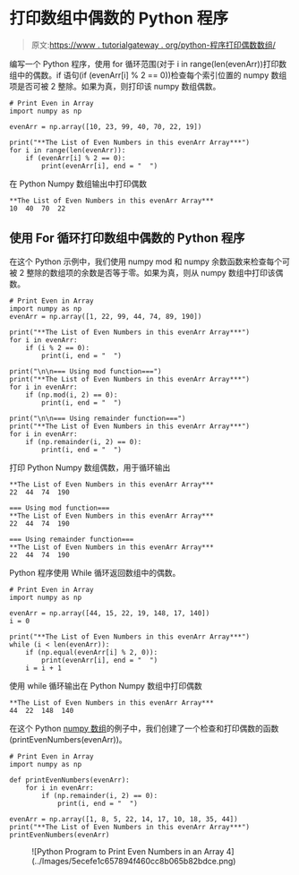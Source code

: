 # 打印数组中偶数的 Python 程序

> 原文:[https://www . tutorialgateway . org/python-程序打印偶数数组/](https://www.tutorialgateway.org/python-program-to-print-even-numbers-in-an-array/)

编写一个 Python 程序，使用 for 循环范围(对于 i in range(len(evenArr))打印数组中的偶数。if 语句(if (evenArr[i] % 2 == 0))检查每个索引位置的 numpy 数组项是否可被 2 整除。如果为真，则打印该 numpy 数组偶数。

```
# Print Even in Array
import numpy as np

evenArr = np.array([10, 23, 99, 40, 70, 22, 19])

print("**The List of Even Numbers in this evenArr Array***")
for i in range(len(evenArr)):
    if (evenArr[i] % 2 == 0):
        print(evenArr[i], end = "  ")
```

在 Python Numpy 数组输出中打印偶数

```
**The List of Even Numbers in this evenArr Array***
10  40  70  22 
```

## 使用 For 循环打印数组中偶数的 Python 程序

在这个 Python 示例中，我们使用 numpy mod 和 numpy 余数函数来检查每个可被 2 整除的数组项的余数是否等于零。如果为真，则从 numpy 数组中打印该偶数。

```
# Print Even in Array
import numpy as np
evenArr = np.array([1, 22, 99, 44, 74, 89, 190])

print("**The List of Even Numbers in this evenArr Array***")
for i in evenArr:
    if (i % 2 == 0):
        print(i, end = "  ")

print("\n\n=== Using mod function===")
print("**The List of Even Numbers in this evenArr Array***")
for i in evenArr:
    if (np.mod(i, 2) == 0):
        print(i, end = "  ")

print("\n\n=== Using remainder function===")
print("**The List of Even Numbers in this evenArr Array***")
for i in evenArr:
    if (np.remainder(i, 2) == 0):
        print(i, end = "  ")
```

打印 Python Numpy 数组偶数，用于循环输出

```
**The List of Even Numbers in this evenArr Array***
22  44  74  190  

=== Using mod function===
**The List of Even Numbers in this evenArr Array***
22  44  74  190  

=== Using remainder function===
**The List of Even Numbers in this evenArr Array***
22  44  74  190 
```

Python 程序使用 While 循环返回数组中的偶数。

```
# Print Even in Array
import numpy as np

evenArr = np.array([44, 15, 22, 19, 148, 17, 140])
i = 0

print("**The List of Even Numbers in this evenArr Array***")
while (i < len(evenArr)):
    if (np.equal(evenArr[i] % 2, 0)):
        print(evenArr[i], end = "  ")
    i = i + 1
```

使用 while 循环输出在 Python Numpy 数组中打印偶数

```
**The List of Even Numbers in this evenArr Array***
44  22  148  140 
```

在这个 Python [numpy 数组](https://www.tutorialgateway.org/python-numpy-array/)的例子中，我们创建了一个检查和打印偶数的函数(printEvenNumbers(evenArr))。

```
# Print Even in Array
import numpy as np

def printEvenNumbers(evenArr):
    for i in evenArr:
        if (np.remainder(i, 2) == 0):
            print(i, end = "  ")

evenArr = np.array([1, 8, 5, 22, 14, 17, 10, 18, 35, 44])
print("**The List of Even Numbers in this evenArr Array***")
printEvenNumbers(evenArr)
```

<figure class="wp-block-image size-large">![Python Program to Print Even Numbers in an Array 4](../Images/5ecefe1c657894f460cc8b065b82bdce.png)</figure>
